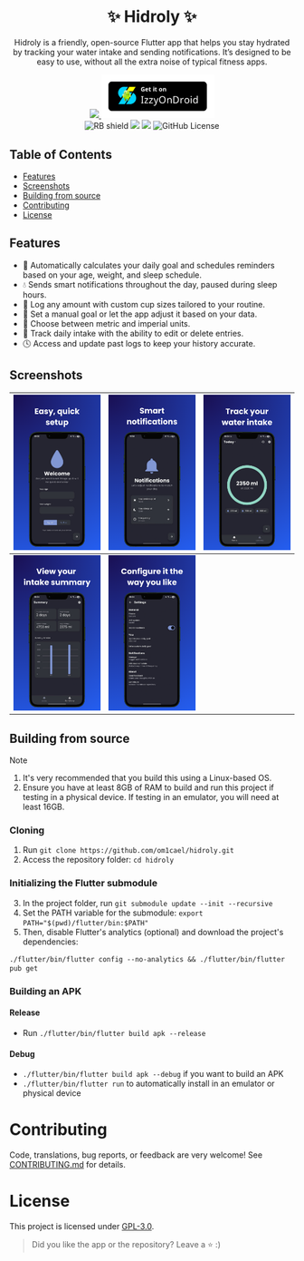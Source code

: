 <h1 align="center">✨ Hidroly ✨</h1>
<p align="center">
Hidroly is a friendly, open-source Flutter app that helps you stay hydrated by tracking your water intake and sending notifications. It’s designed to be easy to use, without all the extra noise of typical fitness apps.
</p>
<div align="center">
  <div>
    <a href="https://f-droid.org/en/packages/com.om1cael.hidroly/">
      <img src="https://f-droid.org/badge/get-it-on.svg" width="200">
    </a>
    <a href="https://apt.izzysoft.de/fdroid/index/apk/com.om1cael.hidroly">
      <img src=".github/assets/IzzyOnDroid.png" width="200">
    </a>
  </div>
  <img src="https://shields.rbtlog.dev/simple/com.om1cael.hidroly" alt="RB shield">
  <img src="https://img.shields.io/github/downloads/om1cael/hidroly/total">
  <a title="Crowdin" target="_blank" href="https://crowdin.com/project/hidroly"><img src="https://badges.crowdin.net/hidroly/localized.svg"></a>
  <img alt="GitHub License" src="https://img.shields.io/github/license/om1cael/hidroly">
</div>

## Table of Contents
- [Features](#features)
- [Screenshots](#screenshots)
- [Building from source](#building-from-source)
- [Contributing](#contributing)
- [License](#license)

## Features
* 🧠 Automatically calculates your daily goal and schedules reminders based on your age, weight, and sleep schedule.
* 💧 Sends smart notifications throughout the day, paused during sleep hours.
* 🥤 Log any amount with custom cup sizes tailored to your routine.
* 🎯 Set a manual goal or let the app adjust it based on your data.
* 📏 Choose between metric and imperial units.
* 📅 Track daily intake with the ability to edit or delete entries.
* 🕓 Access and update past logs to keep your history accurate.

## Screenshots

| <img src="./metadata/en-US/images/phoneScreenshots/1.png" alt="Setup Page" />        | <img src="./metadata/en-US/images/phoneScreenshots/2.png" alt="Notifications Setup" />     | <img src="./metadata/en-US/images/phoneScreenshots/3.png" alt="Home Page" />        |
|----------------------------------------------------------------------------------------|----------------------------------------------------------------------------------------------|----------------------------------------------------------------------------------------|
| <img src="./metadata/en-US/images/phoneScreenshots/4.png" alt="Summary Page" />      | <img src="./metadata/en-US/images/phoneScreenshots/5.png" alt="Settings Page" />


## Building from source

> [!NOTE]
> 1. It's very recommended that you build this using a Linux-based OS.
> 2. Ensure you have at least 8GB of RAM to build and run this project if testing in a physical device. If testing in an emulator, you will need at least 16GB.

### Cloning
1. Run `git clone https://github.com/om1cael/hidroly.git`
2. Access the repository folder: `cd hidroly` 

### Initializing the Flutter submodule
3. In the project folder, run `git submodule update --init --recursive`
4. Set the PATH variable for the submodule: `export PATH="$(pwd)/flutter/bin:$PATH"`
5. Then, disable Flutter's analytics (optional) and download the project's dependencies:
```
./flutter/bin/flutter config --no-analytics && ./flutter/bin/flutter pub get
```

### Building an APK

#### Release
* Run `./flutter/bin/flutter build apk --release`

#### Debug
* `./flutter/bin/flutter build apk --debug` if you want to build an APK
* `./flutter/bin/flutter run` to automatically install in an emulator or physical device

# Contributing
Code, translations, bug reports, or feedback are very welcome! See [CONTRIBUTING.md](CONTRIBUTING.md) for details.

# License
This project is licensed under [GPL-3.0](https://github.com/om1cael/Hidroly/blob/main/LICENSE).

> Did you like the app or the repository? Leave a ⭐ :)

